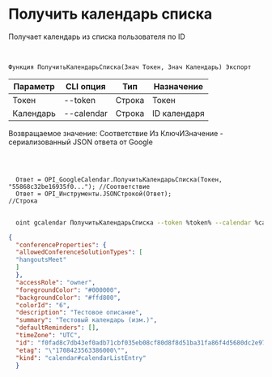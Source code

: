 ﻿---
sidebar_position: 3
---

# Получить календарь списка
 Получает календарь из списка пользователя по ID


<br/>


`Функция ПолучитьКалендарьСписка(Знач Токен, Знач Календарь) Экспорт`

  | Параметр | CLI опция | Тип | Назначение |
  |-|-|-|-|
  | Токен | --token | Строка | Токен |
  | Календарь | --calendar | Строка | ID календаря |

  
  Возвращаемое значение:   Соответствие Из КлючИЗначение - сериализованный JSON ответа от Google

<br/>




```bsl title="Пример кода"
  
  Ответ = OPI_GoogleCalendar.ПолучитьКалендарьСписка(Токен, "55868c32be16935f0..."); //Соответствие
  Ответ = OPI_Инструменты.JSONСтрокой(Ответ);                                        //Строка
```
	


```sh title="Пример команды CLI"
    
  oint gcalendar ПолучитьКалендарьСписка --token %token% --calendar %calendar%

```

```json title="Результат"
{
  "conferenceProperties": {
  "allowedConferenceSolutionTypes": [
  "hangoutsMeet"
  ]
  },
  "accessRole": "owner",
  "foregroundColor": "#000000",
  "backgroundColor": "#ffd800",
  "colorId": "6",
  "description": "Тестовое описание",
  "summary": "Тестовый календарь (изм.)",
  "defaultReminders": [],
  "timeZone": "UTC",
  "id": "f0fad8c7db43ef0adb71cbf035eb08cf80d8f8d51ba31fa86f4d5680dc2e9725@group.calendar.google.com",
  "etag": "\"1708423563386000\"",
  "kind": "calendar#calendarListEntry"
  }
```
